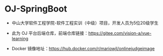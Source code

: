 # OJ-SpringBoot

- 中山大学软件工程学院-软件工程实训（中级）项目，开发人员为5位20级学生

- 此为 OJ 平台后端仓库，前端仓库链接：https://gitee.com/vision-a/vue-learning

- Docker 镜像地址：https://hub.docker.com/r/mariowjl/onlinejudgeimage

